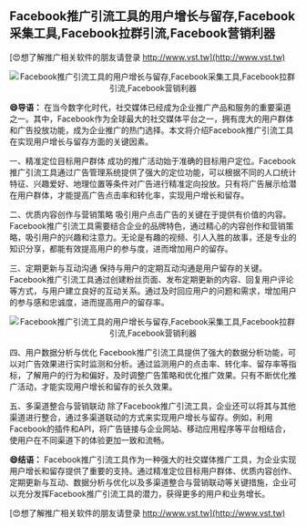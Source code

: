## **Facebook推广引流工具的用户增长与留存,Facebook采集工具,Facebook拉群引流,Facebook营销利器**

[😍想了解推广相关软件的朋友请登录 http://www.vst.tw](http://www.vst.tw)

 <center><img src="https://vst.tw/MP4/tuiguang/png/0.png" alt="Facebook推广引流工具的用户增长与留存,Facebook采集工具,Facebook拉群引流,Facebook营销利器"></center>

**😄导语：**
在当今数字化时代，社交媒体已经成为企业推广产品和服务的重要渠道之一。其中，Facebook作为全球最大的社交媒体平台之一，拥有庞大的用户群体和广告投放功能，成为企业推广的热门选择。本文将介绍Facebook推广引流工具在实现用户增长与留存方面的关键因素。

一、精准定位目标用户群体
成功的推广活动始于准确的目标用户定位。Facebook推广引流工具通过广告管理系统提供了强大的定位功能，可以根据不同的人口统计特征、兴趣爱好、地理位置等条件对广告进行精准定向投放。只有将广告展示给潜在用户群体，才能提高广告点击率和转化率，实现用户增长和留存。

二、优质内容创作与营销策略
吸引用户点击广告的关键在于提供有价值的内容。Facebook推广引流工具需要结合企业的品牌特色，通过精心的内容创作和营销策略，吸引用户的兴趣和注意力。无论是有趣的视频、引人入胜的故事，还是专业的知识分享，都能有效提高用户的参与度，进而增加用户的留存。

三、定期更新与互动沟通
保持与用户的定期互动沟通是用户留存的关键。Facebook推广引流工具通过创建粉丝页面、发布定期更新的内容、回复用户评论等方式，与用户建立良好的互动关系。通过及时回应用户的问题和需求，增加用户的参与感和忠诚度，进而提高用户的留存率。

 <center><img src="https://vst.tw/MP4/tuiguang/png/7.png" alt="Facebook推广引流工具的用户增长与留存,Facebook采集工具,Facebook拉群引流,Facebook营销利器"></center>

四、用户数据分析与优化
Facebook推广引流工具提供了强大的数据分析功能，可以对广告效果进行实时监测和分析。通过监测用户的点击率、转化率、留存率等指标，了解用户的行为和偏好，及时调整广告策略和优化推广效果。只有不断优化推广活动，才能实现用户增长和留存的长久效果。

五、多渠道整合与营销联动
除了Facebook推广引流工具，企业还可以将其与其他渠道进行整合，通过多渠道联动的方式来实现用户增长与留存。例如，利用Facebook的插件和API，将广告链接与企业网站、移动应用程序等平台相结合，使用户在不同渠道下的体验更加一致和流畅。

**😄结语：**
Facebook推广引流工具作为一种强大的社交媒体推广工具，为企业实现用户增长和留存提供了重要的支持。通过精准定位目标用户群体、优质内容创作、定期更新与互动、数据分析与优化以及多渠道整合与营销联动等关键措施，企业可以充分发挥Facebook推广引流工具的潜力，获得更多的用户和业务增长。

[😍想了解推广相关软件的朋友请登录 http://www.vst.tw](http://www.vst.tw)



